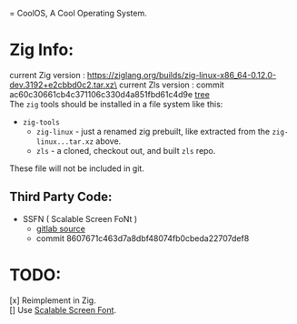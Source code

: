 = CoolOS, A Cool Operating System.


# Zig Info:
current Zig version : https://ziglang.org/builds/zig-linux-x86_64-0.12.0-dev.3192+e2cbbd0c2.tar.xz\
current Zls version : commit ac60c30661cb4c371106c330d4a851fbd61c4d9e [tree](https://github.com/zigtools/zls/tree/ac60c30661cb4c371106c330d4a851fbd61c4d9e)\
The `zig` tools should be installed in a file system like this:
- `zig-tools`
    - `zig-linux` - just a renamed zig prebuilt, like extracted from the `zig-linux...tar.xz` above.
    - `zls` - a cloned, checkout out, and built `zls` repo.

These file will not be included in git.

## Third Party Code:
- SSFN ( Scalable Screen FoNt )
    - [gitlab source](https://gitlab.com/bztsrc/scalable-font2)
    - commit 8607671c463d7a8dbf48074fb0cbeda22707def8

# TODO:
[x] Reimplement in Zig.\
[] Use [Scalable Screen Font](https://wiki.osdev.org/Scalable_Screen_Font).